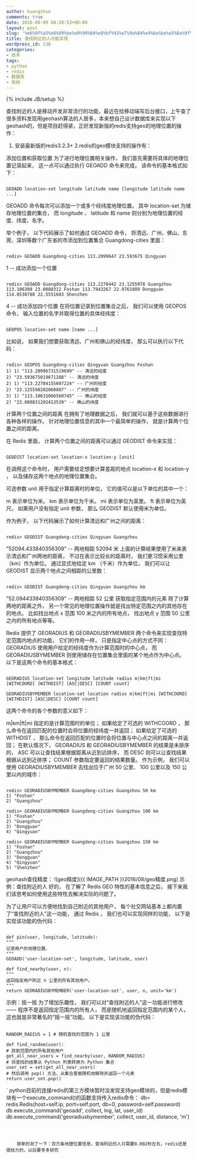 ```yaml
---
author: huangzhuo
comments: true
date: 2016-08-09 08:20:53+00:00
layout: post
slug: '%e6%9f%a5%e6%89%be%e9%99%84%e8%bf%91%e7%9a%84%e4%ba%ba%e5%8a%9f%e8%83%bd%e5%ae%9e%e7%8e%b0'
title: 查找附近的人功能实现
wordpress_id: 138
categories:
- 技术
tags:
- python
- redis
- 数据库
- 系统
---
```

{% include JB/setup %}

查找附近的人是移动开发非常流行的功能，最近在给移动端写后台接口，上午查了很多资料发现用geohash算法的人居多，本来想自己设计数据库来实现以下geohash的，但是项目赶得紧，正好发现新版的redis支持geo的地理位置的操作：

1. 安装最新版的redis3.2.3+
2.redis的geo模块支持的操作有：

添加位置和获取位置
为了进行地理位置相关操作， 我们首先需要将具体的地理位置记录起来， 这一点可以通过执行 GEOADD 命令来完成， 该命令的基本格式如下：

```

GEOADD location-set longitude latitude name [longitude latitude name ...]

```


GEOADD 命令每次可以添加一个或多个经纬度地理位置。 其中 location-set 为储存地理位置的集合， 而 longitude 、 latitude 和 name 则分别为地理位置的经度、纬度、名字。

举个例子， 以下代码展示了如何通过 GEOADD 命令， 将清远、广州、佛山、东莞、深圳等数个广东省的市添加到位置集合 Guangdong-cities 里面：


```

redis> GEOADD Guangdong-cities 113.2099647 23.593675 Qingyuan

```


1 -- 成功添加一个位置


```

redis> GEOADD Guangdong-cities 113.2278442 23.1255978 Guangzhou 113.106308 23.0088312 Foshan 113.7943267 22.9761989 Dongguan 114.0538788 22.5551603 Shenzhen

```


4 -- 成功添加四个位置
在将位置记录到位置集合之后， 我们可以使用 GEOPOS 命令， 输入位置的名字并取得位置的具体经纬度：


```

GEOPOS location-set name [name ...]

```


比如说， 如果我们想要获取清远、广州和佛山的经纬度， 那么可以执行以下代码：


```

redis> GEOPOS Guangdong-cities Qingyuan Guangzhou Foshan
1) 1) "113.20996731519699" -- 清远的经度
2) "23.593675019671288" -- 清远的纬度
2) 1) "113.22784155607224" -- 广州的经度
2) "23.125598202060807" -- 广州的纬度
3) 1) "113.10631066560745" -- 佛山的经度
2) "23.008831202413539" -- 佛山的纬度

```


计算两个位置之间的距离
在拥有了地理数据之后， 我们就可以基于这些数据进行各种各样的操作。 针对地理位置信息的其中一个最简单的操作， 就是计算两个位置之间的距离。

在 Redis 里面， 计算两个位置之间的距离可以通过 GEODIST 命令来实现：


```

GEODIST location-set location-x location-y [unit]

```


在调用这个命令时， 用户需要给定想要计算差距的地点 location-x 和 location-y ， 以及储存这两个地点的地理位置集合。

可选参数 unit 用于指定计算距离时的单位， 它的值可以是以下单位的其中一个：

m 表示单位为米。
km 表示单位为千米。
mi 表示单位为英里。
ft 表示单位为英尺。
如果用户没有指定 unit 参数， 那么 GEODIST 默认使用米为单位。

作为例子， 以下代码展示了如何计算清远和广州之间的距离：


```

redis> GEODIST Guangdong-cities Qingyuan Guangzhou

```


"52094.433840356309" -- 两地相距 52094 米
上面的计算结果使用了米来表示清远和广州两地的距离， 不过在表示比较长的距离时， 我们更习惯采用公里（km）作为单位。 通过显式地给定 km （千米）作为单位， 我们可以让 GEODIST 显示两个地点之间相距的公里数：


```

redis> GEODIST Guangdong-cities Qingyuan Guangzhou km

```


"52.094433840356309" -- 两地相距 52 公里
获取指定范围内的元素
除了计算两地的距离之外， 另一个常见的地理位置操作就是找出特定范围之内的其他存在的地点。 比如找出地点 x 范围 100 米之内的所有地点， 找出地点 y 范围 50 公里之内的所有地点等等。

Redis 提供了 GEORADIUS 和 GEORADIUSBYMEMBER 两个命令来实现查找特定范围内地点的功能， 它们的作用一样， 只是指定中心点的方式不同： GEORADIUS 使用用户给定的经纬度作为计算范围时的中心点， 而 GEORADIUSBYMEMBER 则使用储存在位置集合里面的某个地点作为中心点。 以下是这两个命令的基本格式：


```

GEORADIUS location-set longitude latitude radius m|km|ft|mi [WITHCOORD] [WITHDIST] [ASC|DESC] [COUNT count]

GEORADIUSBYMEMBER location-set location radius m|km|ft|mi [WITHCOORD] [WITHDIST] [ASC|DESC] [COUNT count]

```


这两个命令的各个参数的意义如下：

m|km|ft|mi 指定的是计算范围时的单位；
如果给定了可选的 WITHCOORD ， 那么命令在返回匹配的位置时会将位置的经纬度一并返回；
如果给定了可选的 WITHDIST ， 那么命令在返回匹配的位置时会将位置与中心点之间的距离一并返回；
在默认情况下， GEORADIUS 和 GEORADIUSBYMEMBER 的结果是未排序的， ASC 可以让查找结果根据距离从近到远排序， 而 DESC 则可以让查找结果根据从远到近排序；
COUNT 参数指定要返回的结果数量。
作为示例， 我们可以使用 GEORADIUSBYMEMBER 去找出位于广州 50 公里、 100 公里以及 150 公里以内的城市：


```

redis> GEORADIUSBYMEMBER Guangdong-cities Guangzhou 50 km
1) "Foshan"
2) "Guangzhou"

redis> GEORADIUSBYMEMBER Guangdong-cities Guangzhou 100 km
1) "Foshan"
2) "Guangzhou"
3) "Dongguan"
4) "Qingyuan"

redis> GEORADIUSBYMEMBER Guangdong-cities Guangzhou 150 km
1) "Foshan"
2) "Guangzhou"
3) "Dongguan"
4) "Qingyuan"
5) "Shenzhen"

```


geohash查找精度：
![geo精度]({{ IMAGE_PATH }}2016/08/geo精度.png)
示例：查找附近的人
好的， 在了解了 Redis GEO 特性的基本信息之后， 接下来我们该思考如何使用这些特性去解决实际的问题了。

为了让用户可以方便地找到自己附近的其他用户， 每个社交网站基本上都内置了“查找附近的人”这一功能， 通过 Redis ， 我们也可以实现同样的功能， 以下是实现该功能的伪代码：


```

def pin(user, longitude, latitude):
"""
记录用户的地理位置。
"""
GEOADD('user-location-set', longitude, latitude, user)

def find_nearby(user, n):
"""
返回指定用户附近 n 公里的所有其他用户。
"""
return GEORADIUSBYMEMBER('user-location-set', user, n, unit='km')

```


示例：摇一摇
为了增加乐趣性， 我们可以对“查找附近的人”这一功能进行修改 —— 程序不是返回指定范围内的所有人， 而是随机地返回指定范围内的某个人， 这也就是非常著名的“摇一摇”功能。 以下是实现该功能的伪代码：


```

RANDOM_RADIUS = 1 # 随机查找的范围为 1 公里

def find_random(user):
# 获取范围内的所有其他用户
get_all_near_users = find_nearby(user, RANDOM_RADIUS)
# 将查找的结果从 Python 列表转换为 Python 集合
user_set = set(get_all_near_users)
# 然后调用 pop() 方法，从集合里面随机地移除并返回一个元素
return user_set.pop()

```
`    python目前的连接redis的第三方模块暂时没发现支持geo模块的，但是redis模块有一个execute_command()的函数支持传入redis命令：
    db= redis.Redis(host=self.ip, port=self.port, db=0, password=self.password)
    db.execute_command('geoadd', collect, lng, lat, user_id)
    db.execute_command('georadiusbymember', collect, user_id, distance, 'm')

```



    简单的测了一下：百万条地理位置信息，查询附近的人只需要0.002秒左右，redis还是很给力的，以后要多多研究

```

```


